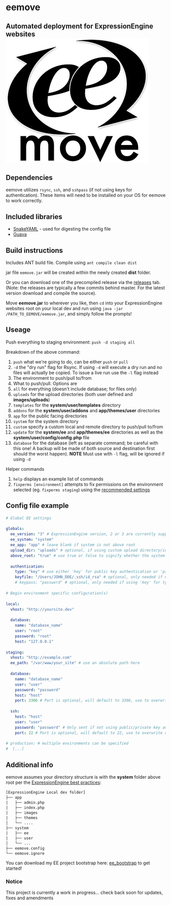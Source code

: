 # eemove
Automated deployment for ExpressionEngine websites
![alt text][logo]
---

## Dependencies
eemove utilizes `rsync`, `ssh`, and `sshpass` (if not using keys for authentication). These items will need to be installed on your OS for eemove to work correctly.

## Included libraries
* [SnakeYAML](https://bitbucket.org/asomov/snakeyaml) - used for digesting the config file
* [Guava](https://github.com/google/guava)

## Build instructions
Includes ANT build file. Compile using `ant compile clean dist`

jar file `eemove.jar` will be created within the newly created **dist** folder.

Or you can download one of the precompiled release via the [releases](https://github.com/sparkison/eemove/releases) tab. (Note: the releases are typically a few commits behind master. For the latest version download and compile the source).

Move **eemove.jar** to wherever you like, then `cd` into your ExpressionEngine websites root on your local dev and run using `java -jar /PATH_TO_EEMOVE/eemove.jar`, and simply follow the prompts!

## Useage
Push everything to staging environment: `push -d staging all`

Breakdown of the above command:

1. `push` what we're going to do, can be either `push` or `pull`
2. `-d` the "dry run" flag for Rsync. If using `-d` will execute a dry run and no files will actually be copied. To issue a live run use the `-l` flag instead
3. The environment to push/pull to/from
4. What to push/pull. Options are
  1. `all` for everything (doesn't include database; for files only)
  2. `uploads` for the upload directories (both user defined and **images/uploads**)
  3. `templates` for the **system/user/templates** directory
  4. `addons` for the **system/user/addons** and **app/themes/user** directories
  5. `app` for the public facing directories
  6. `system` for the system directory
  7. `custom` specify a custom local and remote directory to push/pull to/from
  8. `update` for the **system/ee** and **app/themes/ee** directories as well as the **system/user/config/config.php** file
  9. `database` for the database (left as separate command; be careful with this one! A backup will be made of both source and destination first should the worst happen). **NOTE** Must use with `-l` flag, will be ignored if using `-d`

Helper commands

1. `help` displays an example list of commands
2. `fixperms [environment]` attempts to fix permissions on the environment selected (eg. `fixperms staging`) using the [recommended settings](https://docs.expressionengine.com/latest/installation/installation.html#file-permissions)

## Config file example

```yaml
# Global EE settings

globals:
  ee_version: "3" # ExpressionEngine version, 2 or 3 are currently supported
  ee_system: "system"
  ee_app: "app" # leave blank if system is not above root
  upload_dir: "uploads" # optional, if using custom upload directory/ies
  above_root: "true" # use true or false to signify whether the system folder is above root or not

  authentication:
    type: "key" # use either 'key' for public key authentication or 'password' for password
    keyfile: "/Users/JOHN_DOE/.ssh/id_rsa" # optional, only needed if using 'key' for type. Use an absolute path here
    # keypass: "password" # optional, only needed if using 'key' for type and the key file is password protected

# Begin environment specific configuration(s)

local:
  vhost: "http://yoursite.dev"

  database:
    name: "database_name"
    user: "root"
    password: "root"
    host: "127.0.0.1"

staging:
  vhost: "http://example.com"
  ee_path: "/var/www/your_site" # use an absolute path here

  database:
    name: "database_name"
    user: "user"
    password: "password"
    host: "host"
    port: 3306 # Port is optional, will default to 3306, use to overwrite default

  ssh:
    host: "host"
    user: "user"
    password: "password" # Only sent if not using public/private key authentication
    port: 22 # Port is optional, will default to 22, use to overwrite default

# production: # multiple environments can be specified
#  [...]
```

## Additional info

eemove assumes your directory structure is with the **system** folder above root per the [ExpressionEngine best practices](https://docs.expressionengine.com/latest/installation/best_practices.html):

```
[ExpressionEngine Local dev folder]
├── app
|   ├── admin.php
|   ├── index.php
|   ├── images
|   ├── themes
│   └── ....
├── system
|   ├── ee
|   ├── user
│   └── ...
├── eemove.config
└── eemove.ignore
```

You can download my EE project bootstrap here: [ee_bootstrap](https://github.com/sparkison/ee_bootstrap) to get started!

### Notice

This project is currently a work in progress... check back soon for updates, fixes and amendments

[logo]: https://github.com/sparkison/eemove/blob/master/resources/images/eemove.jpg "eemove logo"
